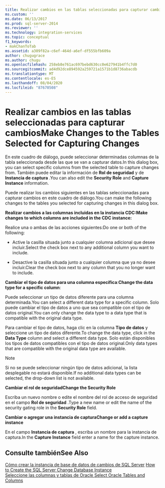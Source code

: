 ```yaml
---
title: Realizar cambios en las tablas seleccionadas para capturar cambios | Microsoft Docs
ms.custom: ''
ms.date: 06/13/2017
ms.prod: sql-server-2014
ms.reviewer: ''
ms.technology: integration-services
ms.topic: conceptual
f1_keywords:
- makChanToTab
ms.assetid: a309f82a-c6ef-464d-a6ef-df555bfb609a
author: chugugrace
ms.author: chugu
ms.openlocfilehash: 258eb8e761ac697bebd630cc0e627941b4ffc7d0
ms.sourcegitcommit: ad4d92dce894592a259721a1571b1d8736abacdb
ms.translationtype: MT
ms.contentlocale: es-ES
ms.lasthandoff: 08/04/2020
ms.locfileid: "87670508"
---
```

# <a name="make-changes-to-the-tables-selected-for-capturing-changes"></a><span data-ttu-id="cac2e-102">Realizar cambios en las tablas seleccionadas para capturar cambios</span><span class="sxs-lookup"><span data-stu-id="cac2e-102">Make Changes to the Tables Selected for Capturing Changes</span></span>
  <span data-ttu-id="cac2e-103">En este cuadro de diálogo, puede seleccionar determinadas columnas de la tabla seleccionada desde las que se van a capturar datos.</span><span class="sxs-lookup"><span data-stu-id="cac2e-103">In this dialog box, you can select specific columns from the selected table to capture changes from.</span></span> <span data-ttu-id="cac2e-104">También puede editar la información de **Rol de seguridad** y de **Instancia de captura** .</span><span class="sxs-lookup"><span data-stu-id="cac2e-104">You can also edit the **Security Role** and **Capture Instance** information.</span></span>  
  
 <span data-ttu-id="cac2e-105">Puede realizar los cambios siguientes en las tablas seleccionadas para capturar cambios en este cuadro de diálogo.</span><span class="sxs-lookup"><span data-stu-id="cac2e-105">You can make the following changes to the tables you selected for capturing changes in this dialog box.</span></span>  
  
 <span data-ttu-id="cac2e-106">**Realizar cambios a las columnas incluidas en la instancia CDC:**</span><span class="sxs-lookup"><span data-stu-id="cac2e-106">**Make changes to which columns are included in the CDC instance:**</span></span>  
  
 <span data-ttu-id="cac2e-107">Realice una o ambas de las acciones siguientes:</span><span class="sxs-lookup"><span data-stu-id="cac2e-107">Do one or both of the following:</span></span>  
  
-   <span data-ttu-id="cac2e-108">Active la casilla situada junto a cualquier columna adicional que desee incluir.</span><span class="sxs-lookup"><span data-stu-id="cac2e-108">Select the check box next to any additional column you want to include.</span></span>  
  
-   <span data-ttu-id="cac2e-109">Desactive la casilla situada junto a cualquier columna que ya no desee incluir.</span><span class="sxs-lookup"><span data-stu-id="cac2e-109">Clear the check box next to any column that you no longer want to include.</span></span>  
  
 <span data-ttu-id="cac2e-110">**Cambiar el tipo de datos para una columna específica**:</span><span class="sxs-lookup"><span data-stu-id="cac2e-110">**Change the data type for a specific column**:</span></span>  
  
 <span data-ttu-id="cac2e-111">Puede seleccionar un tipo de datos diferente para una columna determinada.</span><span class="sxs-lookup"><span data-stu-id="cac2e-111">You can select a different data type for a specific column.</span></span> <span data-ttu-id="cac2e-112">Solo puede cambiar el tipo de datos a uno que sea compatible con el tipo de datos original.</span><span class="sxs-lookup"><span data-stu-id="cac2e-112">You can only change the data type to a data type that is compatible with the original data type.</span></span>  
  
 <span data-ttu-id="cac2e-113">Para cambiar el tipo de datos, haga clic en la columna **Tipo de datos** y seleccione un tipo de datos diferente.</span><span class="sxs-lookup"><span data-stu-id="cac2e-113">To change the data type, click in the **Data Type** column and select a different data type.</span></span> <span data-ttu-id="cac2e-114">Solo están disponibles los tipos de datos compatibles con el tipo de datos original.</span><span class="sxs-lookup"><span data-stu-id="cac2e-114">Only data types that are compatible with the original data type are available.</span></span>  
  
> [!NOTE]  
>  <span data-ttu-id="cac2e-115">Si no se puede seleccionar ningún tipo de datos adicional, la lista desplegable no estará disponible.</span><span class="sxs-lookup"><span data-stu-id="cac2e-115">If no additional data types can be selected, the drop-down list is not available.</span></span>  
  
 <span data-ttu-id="cac2e-116">**Cambiar el rol de seguridad**</span><span class="sxs-lookup"><span data-stu-id="cac2e-116">**Change the Security Role**</span></span>  
  
 <span data-ttu-id="cac2e-117">Escriba un nuevo nombre o edite el nombre del rol de acceso de seguridad en el campo **Rol de seguridad** .</span><span class="sxs-lookup"><span data-stu-id="cac2e-117">Type a new name or edit the name of the security gating role in the **Security Role** field.</span></span>  
  
 <span data-ttu-id="cac2e-118">**Cambiar o agregar una instancia de captura**</span><span class="sxs-lookup"><span data-stu-id="cac2e-118">**Change or add a capture instance**</span></span>  
  
 <span data-ttu-id="cac2e-119">En el campo **Instancia de captura** , escriba un nombre para la instancia de captura.</span><span class="sxs-lookup"><span data-stu-id="cac2e-119">In the **Capture Instance** field enter a name for the capture instance.</span></span>  
  
## <a name="see-also"></a><span data-ttu-id="cac2e-120">Consulte también</span><span class="sxs-lookup"><span data-stu-id="cac2e-120">See Also</span></span>  
 <span data-ttu-id="cac2e-121">[Cómo crear la instancia de base de datos de cambios de SQL Server](how-to-create-the-sql-server-change-database-instance.md) </span><span class="sxs-lookup"><span data-stu-id="cac2e-121">[How to Create the SQL Server Change Database Instance](how-to-create-the-sql-server-change-database-instance.md) </span></span>  
 [<span data-ttu-id="cac2e-122">Seleccione las columnas y tablas de Oracle </span><span class="sxs-lookup"><span data-stu-id="cac2e-122">Select Oracle Tables and Columns</span></span>](select-oracle-tables-and-columns.md)  
  
  
